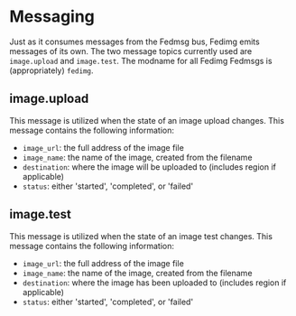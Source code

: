 # Messaging

Just as it consumes messages from the Fedmsg bus, Fedimg emits messages of its
own.  The two message topics currently used are `image.upload` and
`image.test`. The modname for all Fedimg Fedmsgs is (appropriately) `fedimg`.

## image.upload

This message is utilized when the state of an image upload changes. This
message contains the following information:

-   `image_url`: the full address of the image file
-   `image_name`: the name of the image, created from the filename
-   `destination`: where the image will be uploaded to (includes region if
    applicable)
-   `status`: either 'started', 'completed', or 'failed'

## image.test

This message is utilized when the state of an image test changes. This message
contains the following information:

-   `image_url`: the full address of the image file
-   `image_name`: the name of the image, created from the filename
-   `destination`: where the image has been uploaded to (includes region if
    applicable)
-   `status`: either 'started', 'completed', or 'failed'
